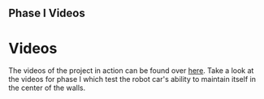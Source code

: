 ## Phase I Videos
# Videos
The videos of the project in action can be found over [here](https://drive.google.com/drive/folders/1Yf5CsynNJai9A7G5D2kcEiPEQXGigtIe?usp=sharing). Take a look at the videos for phase I which test the robot car's ability to maintain itself in the center of the walls.
